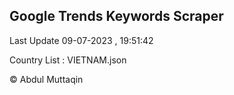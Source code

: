 

## Google Trends Keywords Scraper 
 
Last Update 09-07-2023 , 19:51:42

Country List :
VIETNAM.json



© Abdul Muttaqin 
